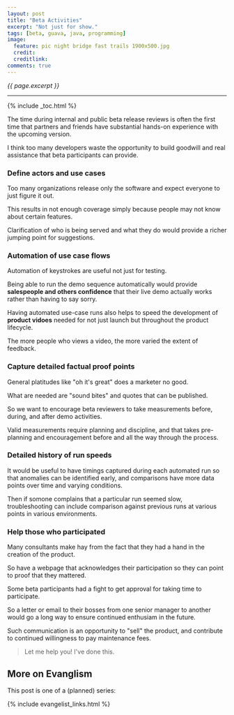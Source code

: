 ```yaml
---
layout: post
title: "Beta Activities"
excerpt: "Not just for show."
tags: [beta, guava, java, programming]
image:
  feature: pic night bridge fast trails 1900x500.jpg
  credit: 
  creditlink: 
comments: true
---
```

<i>{{ page.excerpt }}</i>
<hr />

{% include _toc.html %}

The time during internal and public beta release reviews 
is often the first time that partners and friends have 
substantial hands-on experience with the upcoming version.

I think too many developers waste the opportunity
to build goodwill and real assistance that beta participants can provide.

### Define actors and use cases

   Too many organizations release only the software and
   expect everyone to just figure it out.

   This results in not enough coverage simply because people may not
   know about certain features.

   Clarification of who is being served and what they do would
   provide a richer jumping point for suggestions.

### Automation of use case flows

   Automation of keystrokes are useful not just for testing.

   Being able to run the demo sequence automatically would provide 
   <strong>salespeople and others confidence</strong> 
   that their live demo actually works
   rather than having to say sorry.

   Having automated use-case runs also helps to speed the development of
   <strong>product vidoes</strong> needed for not just launch but
   throughout the product lifecycle.

   The more people who views a video, 
   the more varied the extent of feedback.

### Capture detailed factual proof points

   General platitudes like "oh it's great" does a marketer no good.

   What are needed are "sound bites" and quotes that can be published.

   So we want to encourage beta reviewers to 
   take measurements before, during, and after demo activities.

   Valid measurements require planning and discipline,
   and that takes pre-planning and encouragement before and 
   all the way through the process.

### Detailed history of run speeds

   It would be useful to have timings captured during each automated run
   so that anomalies can be identified early,
   and comparisons have more data points over time and varying conditions.

   Then if somone complains that a particular run seemed slow,
   troubleshooting can include comparison against previous runs
   at various points in various environments.

### Help those who participated

   Many consultants make hay from the fact that they had a hand in the creation of
   the product.

   So have a webpage that acknowledges their participation so they can point to 
   proof that they mattered.

   Some beta participants had a fight to get approval for taking time to participate.

   So a letter or email to their bosses from one senior manager to another
   would go a long way to ensure continued enthusiam in the future.

   Such communication is an opportunity to "sell" the product,
   and contribute to continued willingness to pay maintenance fees.



> Let me help you! I've done this.

## More on Evanglism

This post is one of a (planned) series:

{% include evangelist_links.html %}

